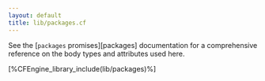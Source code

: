 ```yaml
---
layout: default
title: lib/packages.cf
---
```


See the [`packages` promises][packages] documentation for a
comprehensive reference on the body types and attributes used here.

[%CFEngine_library_include(lib/packages)%]

